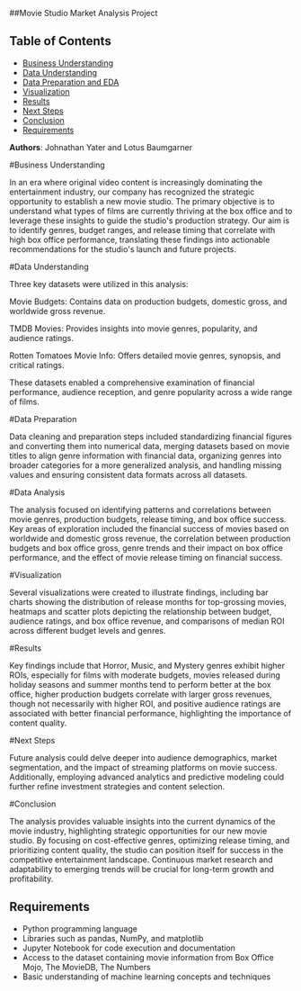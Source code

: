 ##Movie Studio Market Analysis Project

## Table of Contents
- [Business Understanding](#business-problem)
- [Data Understanding](#data-insights)
- [Data Preparation and EDA](#data-preparation-and-eda)
- [Visualization](#models)
- [Results](#results)
- [Next Steps](#recommended-next-steps)
- [Conclusion](#conclusion)
- [Requirements](#requirements)

**Authors**: Johnathan Yater and Lotus Baumgarner
  
#Business Understanding

In an era where original video content is increasingly dominating the entertainment industry, our company has recognized the strategic opportunity to establish a new movie studio. The primary objective is to understand what types of films are currently thriving at the box office and to leverage these insights to guide the studio's production strategy. Our aim is to identify genres, budget ranges, and release timing that correlate with high box office performance, translating these findings into actionable recommendations for the studio's launch and future projects.

#Data Understanding

Three key datasets were utilized in this analysis:

Movie Budgets: Contains data on production budgets, domestic gross, and worldwide gross revenue.

TMDB Movies: Provides insights into movie genres, popularity, and audience ratings.

Rotten Tomatoes Movie Info: Offers detailed movie genres, synopsis, and critical ratings.

These datasets enabled a comprehensive examination of financial performance, audience reception, and genre popularity across a wide range of films.

#Data Preparation

Data cleaning and preparation steps included standardizing financial figures and converting them into numerical data, merging datasets based on movie titles to align genre information with financial data, organizing genres into broader categories for a more generalized analysis, and handling missing values and ensuring consistent data formats across all datasets.

#Data Analysis

The analysis focused on identifying patterns and correlations between movie genres, production budgets, release timing, and box office success. Key areas of exploration included the financial success of movies based on worldwide and domestic gross revenue, the correlation between production budgets and box office gross, genre trends and their impact on box office performance, and the effect of movie release timing on financial success.

#Visualization

Several visualizations were created to illustrate findings, including bar charts showing the distribution of release months for top-grossing movies, heatmaps and scatter plots depicting the relationship between budget, audience ratings, and box office revenue, and comparisons of median ROI across different budget levels and genres.

#Results

Key findings include that Horror, Music, and Mystery genres exhibit higher ROIs, especially for films with moderate budgets, movies released during holiday seasons and summer months tend to perform better at the box office, higher production budgets correlate with larger gross revenues, though not necessarily with higher ROI, and positive audience ratings are associated with better financial performance, highlighting the importance of content quality.

#Next Steps

Future analysis could delve deeper into audience demographics, market segmentation, and the impact of streaming platforms on movie success. Additionally, employing advanced analytics and predictive modeling could further refine investment strategies and content selection.

#Conclusion

The analysis provides valuable insights into the current dynamics of the movie industry, highlighting strategic opportunities for our new movie studio. By focusing on cost-effective genres, optimizing release timing, and prioritizing content quality, the studio can position itself for success in the competitive entertainment landscape. Continuous market research and adaptability to emerging trends will be crucial for long-term growth and profitability.


## Requirements
- Python programming language
- Libraries such as pandas, NumPy, and matplotlib
- Jupyter Notebook for code execution and documentation
- Access to the dataset containing movie information from Box Office Mojo, The MovieDB, The Numbers
- Basic understanding of machine learning concepts and techniques

